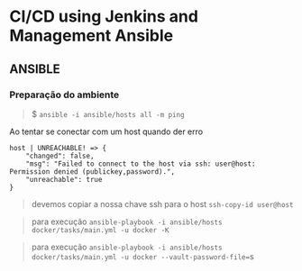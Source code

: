 # CI/CD using Jenkins and Management Ansible



## ANSIBLE

### Preparação do ambiente

> $ `ansible -i ansible/hosts all -m ping`


Ao tentar se conectar com um host quando der erro

```
host | UNREACHABLE! => {
    "changed": false,
    "msg": "Failed to connect to the host via ssh: user@host: Permission denied (publickey,password).",
    "unreachable": true
}

```

> devemos copiar a nossa chave ssh para o host
`ssh-copy-id user@host`



> para execução `ansible-playbook -i ansible/hosts docker/tasks/main.yml -u docker -K`




> para execução `ansible-playbook -i ansible/hosts docker/tasks/main.yml -u docker --vault-password-file=`s